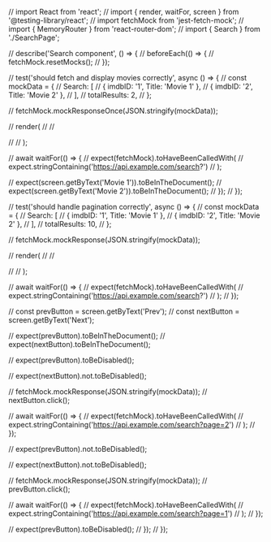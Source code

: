 // import React from 'react';
// import { render, waitFor, screen } from '@testing-library/react';
// import fetchMock from 'jest-fetch-mock';
// import { MemoryRouter } from 'react-router-dom';
// import { Search } from './SearchPage';

// describe('Search component', () => {
//   beforeEach(() => {
//     fetchMock.resetMocks();
//   });

//   test('should fetch and display movies correctly', async () => {
//     const mockData = {
//       Search: [
//         { imdbID: '1', Title: 'Movie 1' },
//         { imdbID: '2', Title: 'Movie 2' },
//       ],
//       totalResults: 2,
//     };

//     fetchMock.mockResponseOnce(JSON.stringify(mockData));

//     render(
//       <MemoryRouter>
//         <Search />
//       </MemoryRouter>
//     );

//     await waitFor(() => {
//       expect(fetchMock).toHaveBeenCalledWith(
//         expect.stringContaining('https://api.example.com/search?')
//       );

//       expect(screen.getByText('Movie 1')).toBeInTheDocument();
//       expect(screen.getByText('Movie 2')).toBeInTheDocument();
//     });
//   });

//   test('should handle pagination correctly', async () => {
//     const mockData = {
//       Search: [
//         { imdbID: '1', Title: 'Movie 1' },
//         { imdbID: '2', Title: 'Movie 2' },
//       ],
//       totalResults: 10,
//     };

//     fetchMock.mockResponse(JSON.stringify(mockData));

//     render(
//       <MemoryRouter>
//         <Search />
//       </MemoryRouter>
//     );

//     await waitFor(() => {
//       expect(fetchMock).toHaveBeenCalledWith(
//         expect.stringContaining('https://api.example.com/search?')
//       );
//     });

//     const prevButton = screen.getByText('Prev');
//     const nextButton = screen.getByText('Next');

    
//     expect(prevButton).toBeInTheDocument();
//     expect(nextButton).toBeInTheDocument();

   
//     expect(prevButton).toBeDisabled();

  
//     expect(nextButton).not.toBeDisabled();

//     fetchMock.mockResponse(JSON.stringify(mockData));
//     nextButton.click();

//     await waitFor(() => {
//       expect(fetchMock).toHaveBeenCalledWith(
//         expect.stringContaining('https://api.example.com/search?page=2')
//       );
//     });

//     expect(prevButton).not.toBeDisabled();

//     expect(nextButton).not.toBeDisabled();

 
//     fetchMock.mockResponse(JSON.stringify(mockData));
//     prevButton.click();

//     await waitFor(() => {
//       expect(fetchMock).toHaveBeenCalledWith(
//         expect.stringContaining('https://api.example.com/search?page=1')
//       );
//     });

//     expect(prevButton).toBeDisabled();
//   });
// });